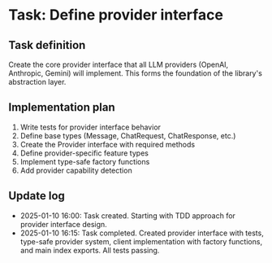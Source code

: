 # Task: Define provider interface

## Task definition
Create the core provider interface that all LLM providers (OpenAI, Anthropic, Gemini) will implement. This forms the foundation of the library's abstraction layer.

## Implementation plan
1. Write tests for provider interface behavior
2. Define base types (Message, ChatRequest, ChatResponse, etc.)
3. Create the Provider interface with required methods
4. Define provider-specific feature types
5. Implement type-safe factory functions
6. Add provider capability detection

## Update log
- 2025-01-10 16:00: Task created. Starting with TDD approach for provider interface design.
- 2025-01-10 16:15: Task completed. Created provider interface with tests, type-safe provider system, client implementation with factory functions, and main index exports. All tests passing.